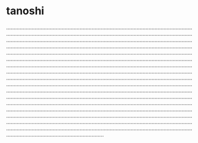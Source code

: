 # tanoshi
.............................................................................................................................................................................................................................................................................................................................................................................................................................................................................................................................................................................................................................................................................................................................................................................................................................................................................................................................................................................................................................................................................................................................................................................................................................................................................................................................................................................................................................................................................................................................................................................................................................................................................................................................................................................................................................................................................................................................................................................................................................................................................................................................................................................................................................................................